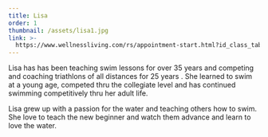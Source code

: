 ```yaml
---
title: Lisa
order: 1
thumbnail: /assets/lisa1.jpg
link: >-
  https://www.wellnessliving.com/rs/appointment-start.html?id_class_tab=3&k_business=248418&k_class_tab=13640&k_service=109085
---
```

Lisa has has been teaching swim lessons for over 35 years and competing and coaching triathlons of all distances for 25 years . She learned to swim at a young age, competed thru the collegiate level and has continued swimming competitively thru her adult life.

Lisa grew up with a passion for the water and teaching others how to swim. She love to teach the new beginner and watch them advance and learn to love the water.
